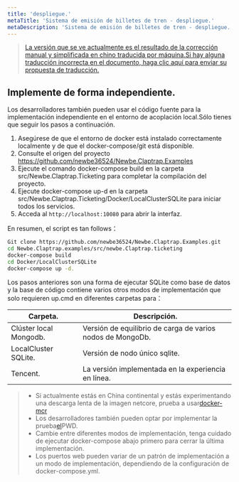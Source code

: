 ```yaml
---
title: 'despliegue.'
metaTitle: 'Sistema de emisión de billetes de tren - despliegue.'
metaDescription: 'Sistema de emisión de billetes de tren - despliegue.'
---
```


> [La versión que se ve actualmente es el resultado de la corrección manual y simplificada en chino traducida por máquina.Si hay alguna traducción incorrecta en el documento, haga clic aquí para enviar su propuesta de traducción.](https://crwd.in/newbeclaptrap)


<!--
## 在线体验

该样例已经被部署在 <http://ticketing.newbe.pro> 网站上。

### 限时开放（还在备案）

由于运营成本的原因，该系统仅在以下特定的时段开放：

| 日期   | 时段        |
| ------ | ----------- |
| 工作日 | 12:00-14:00 |
| 工作日 | 20:00-22:00 |
| 周末   | 19:00-23:00 |

每次重新开放时，系统将会被重置，上一次开放的所有数据将被清空。

#### swagger 文档

为了更有效的抢票，开发者可以根据 swagger 文档给出的 API 开发自动抢票工具。文档地址<http://ticketing.newbe.pro/swagger> -->

## Implemente de forma independiente.

Los desarrolladores también pueden usar el código fuente para la implementación independiente en el entorno de acoplación local.Sólo tienes que seguir los pasos a continuación.

1. Asegúrese de que el entorno de docker está instalado correctamente localmente y de que el docker-compose/git está disponible.
2. Consulte el origen del proyecto <https://github.com/newbe36524/Newbe.Claptrap.Examples>
3. Ejecute el comando docker-compose build en la carpeta src/Newbe.Claptrap.Ticketing para completar la compilación del proyecto.
4. Ejecute docker-compose up-d en la carpeta src/Newbe.Claptrap.Ticketing/Docker/LocalClusterSQLite para iniciar todos los servicios.
5. Acceda al `http://localhost:10080` para abrir la interfaz.

En resumen, el script es tan follows：

```bash
Git clone https://github.com/newbe36524/Newbe.Claptrap.Examples.git
cd Newbe.Claptrap.examples/src/newbe.Claptrap.ticketing
docker-compose build
cd Docker/LocalClusterSQLite
docker-compose up -d.
```

Los pasos anteriores son una forma de ejecutar SQLite como base de datos y la base de código contiene varios otros modos de implementación que solo requieren up.cmd en diferentes carpetas para：

| Carpeta.               | Descripción.                                               |
| ---------------------- | ---------------------------------------------------------- |
| Clúster local Mongodb. | Versión de equilibrio de carga de varios nodos de MongoDb. |
| LocalCluster SQLite.   | Versión de nodo único sqlite.                              |
| Tencent.               | La versión implementada en la experiencia en línea.        |

> - Si actualmente estás en China continental y estás experimentando una descarga lenta de la imagen netcore, prueba a usar[docker-mcr](https://github.com/newbe36524/Newbe.McrMirror)
> - Los desarrolladores también pueden optar por implementar la prueba[el](https://labs.play-with-docker.com/)PWD.
> - Cambie entre diferentes modos de implementación, tenga cuidado de ejecutar docker-compose abajo primero para cerrar la última implementación.
> - Los puertos web pueden variar de un patrón de implementación a un modo de implementación, dependiendo de la configuración de docker-compose.yml.
